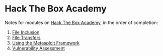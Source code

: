 # Hack The Box Academy

Notes for modules on [Hack The Box Academy](https://academy.hackthebox.com/), in the order of completion:

  1. [File Inclusion](FileInclusion/README.md)
  1. [File Transfers](FileTransfers/README.md)
  1. [Using the Metasploit Framework](MetasploitFramework/README.md)
  1. [Vulnerability Assessment](VulnerabilityAssessment/README.md)
